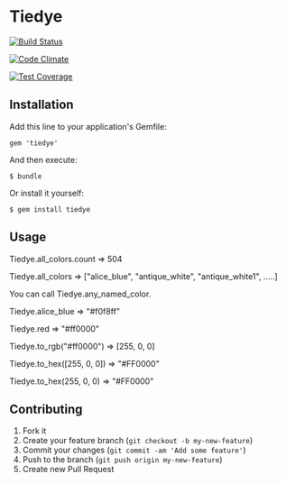 # Tiedye

[![Build Status](https://travis-ci.org/jemaddux/tiedye.svg?branch=master)](https://travis-ci.org/jemaddux/tiedye)

[![Code Climate](https://codeclimate.com/github/jemaddux/tiedye/badges/gpa.svg)](https://codeclimate.com/github/jemaddux/tiedye)

[![Test Coverage](https://codeclimate.com/github/jemaddux/tiedye/badges/coverage.svg)](https://codeclimate.com/github/jemaddux/tiedye)

## Installation

Add this line to your application's Gemfile:

    gem 'tiedye'

And then execute:

    $ bundle

Or install it yourself:

    $ gem install tiedye

## Usage

  Tiedye.all_colors.count => 504

  Tiedye.all_colors => ["alice_blue", "antique_white", "antique_white1", .....]

  You can call Tiedye.any_named_color.

  Tiedye.alice_blue => "#f0f8ff"

  Tiedye.red => "#ff0000"

  Tiedye.to_rgb("#ff0000") => [255, 0, 0]

  Tiedye.to_hex([255, 0, 0]) => "#FF0000"

  Tiedye.to_hex(255, 0, 0) => "#FF0000"

## Contributing

1. Fork it
2. Create your feature branch (`git checkout -b my-new-feature`)
3. Commit your changes (`git commit -am 'Add some feature'`)
4. Push to the branch (`git push origin my-new-feature`)
5. Create new Pull Request
